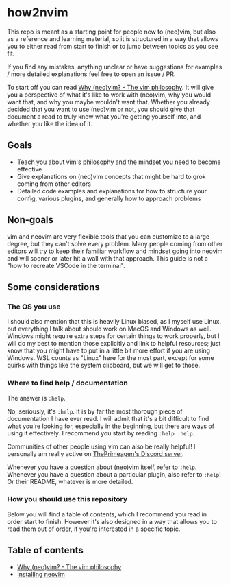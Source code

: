 # how2nvim

This repo is meant as a starting point for people new to (neo)vim, but also as a reference and
learning material, so it is structured in a way that allows you to either read from start to finish
or to jump between topics as you see fit.

If you find any mistakes, anything unclear or have suggestions for examples / more detailed
explanations feel free to open an issue / PR.

To start off you can read [Why (neo)vim? - The vim philosophy](./why-vim.md). It will give you
a perspective of what it's like to work with (neo)vim, why you would want that, and why you maybe
wouldn't want that. Whether you already decided that you want to use (neo)vim or not, you should
give that document a read to truly know what you're getting yourself into, and whether you like the
idea of it.

## Goals

- Teach you about vim's philosophy and the mindset you need to become effective
- Give explanations on (neo)vim concepts that might be hard to grok coming from other editors
- Detailed code examples and explanations for how to structure your config, various plugins, and
  generally how to approach problems

## Non-goals

vim and neovim are very flexible tools that you can customize to a large degree, but they can't
solve every problem. Many people coming from other editors will try to keep their familiar workflow
and mindset going into neovim and will sooner or later hit a wall with that approach. This guide is
not a "how to recreate VSCode in the terminal".

## Some considerations

### The OS you use

I should also mention that this is heavily Linux biased, as I myself use Linux, but everything
I talk about should work on MacOS and Windows as well. Windows might require extra steps for certain
things to work properly, but I will do my best to mention those explicitly and link to helpful
resources; just know that you might have to put in a little bit more effort if you are using
Windows. WSL counts as "Linux" here for the most part, except for some quirks with things like the
system clipboard, but we will get to those.

### Where to find help / documentation

The answer is `:help`.

No, seriously, it's `:help`. It is by far the most thorough piece of documentation I have ever read.
I will admit that it's a bit difficult to find what you're looking for, especially in the beginning,
but there are ways of using it effectively. I recommend you start by reading `:help :help`.

Communities of other people using vim can also be really helpful! I personally am really active on
[ThePrimeagen's Discord server](https://discord.gg/theprimeagen).

Whenever you have a question about (neo)vim itself, refer to `:help`. Whenever you have a question
about a particular plugin, also refer to `:help`! Or their README, whatever is more detailed.

### How you should use this repository

Below you will find a table of contents, which I recommend you read in order start to finish.
However it's also designed in a way that allows you to read them out of order, if you're interested
in a specific topic.

## Table of contents

- [Why (neo)vim? - The vim philosophy](./why-vim.md)
- [Installing neovim](./installing-neovim.md)
